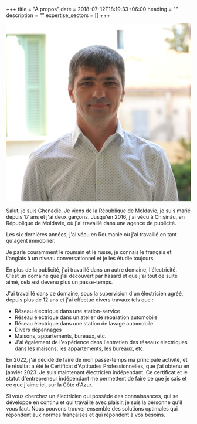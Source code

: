 +++
title = "À propos"
date = 2018-07-12T18:19:33+06:00
heading = ""
description = ""
expertise_sectors = []
+++

![](/images/backgrounds/ghenadie-ciobanu-electricien-cote-dazur.jpg)


Salut, je suis Ghenadie. Je viens de la République de Moldavie, je suis marié depuis 17 ans et j'ai deux garçons. Jusqu'en 2016, j'ai vécu à Chișinău, en République de Moldavie, où j'ai travaillé dans une agence de publicité. 

Les six dernières années, j'ai vécu en Roumanie où j'ai travaillé en tant qu'agent immobilier.

Je parle couramment le roumain et le russe, je connais le français et l'anglais à un niveau conversationnel et je les étudie toujours.

En plus de la publicité, j'ai travaillé dans un autre domaine, l'électricité. C'est un domaine que j'ai découvert par hasard et que j'ai tout de suite aimé, cela est devenu plus un passe-temps. 

J'ai travaillé dans ce domaine, sous la supervision d'un électricien agréé, depuis plus de 12 ans et j'ai effectué divers travaux tels que : 

- Réseau électrique dans une station-service
- Réseau électrique dans un atelier de réparation automobile 
- Réseau électrique dans une station de lavage automobile 
- Divers dépannages 
- Maisons, appartements, bureaux, etc. 
- J'ai également de l'expérience dans l'entretien des réseaux électriques dans les maisons, les appartements, les bureaux, etc. 


 En 2022, j'ai décidé de faire de mon passe-temps ma principale activité, et le résultat a été le Certificat d'Aptitudes Professionnelles, que j'ai obtenu en janvier 2023. Je suis maintenant électricien indépendant. Ce certificat et le statut d'entrepreneur indépendant me permettent de faire ce que je sais et ce que j'aime ici, sur la Côte d'Azur. 
 
 Si vous cherchez un électricien qui possède des connaissances, qui se développe en continu et qui travaille avec plaisir, je suis la personne qu'il vous faut. Nous pouvons trouver ensemble des solutions optimales qui répondent aux normes françaises et qui répondent à vos besoins.           